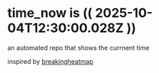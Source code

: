 # time_now is (( 2025-10-04T12:30:00.028Z ))

an automated repo that shows the currnent time

inspired by [breakingheatmap](https://github.com/breakingheatmap/breakingheatmap)